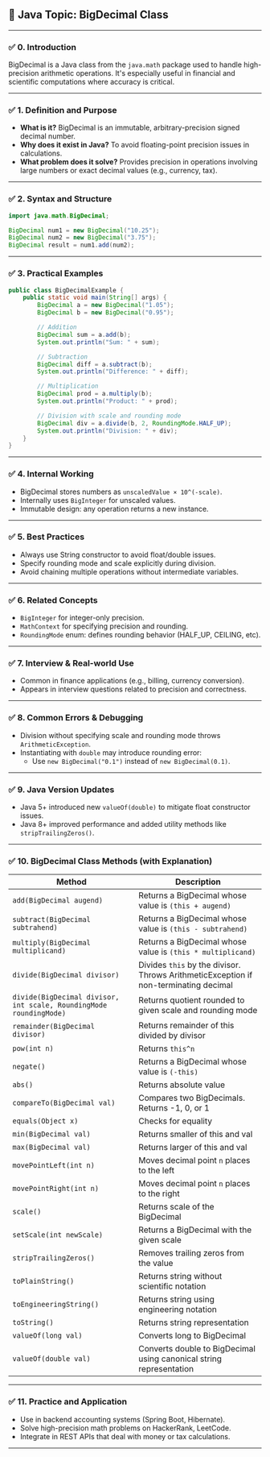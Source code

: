 ## 📘 Java Topic: BigDecimal Class

---

### ✅ 0. Introduction

BigDecimal is a Java class from the `java.math` package used to handle high-precision arithmetic operations. It's especially useful in financial and scientific computations where accuracy is critical.

---

### ✅ 1. Definition and Purpose

- **What is it?** BigDecimal is an immutable, arbitrary-precision signed decimal number.
- **Why does it exist in Java?** To avoid floating-point precision issues in calculations.
- **What problem does it solve?** Provides precision in operations involving large numbers or exact decimal values (e.g., currency, tax).

---

### ✅ 2. Syntax and Structure

```java
import java.math.BigDecimal;

BigDecimal num1 = new BigDecimal("10.25");
BigDecimal num2 = new BigDecimal("3.75");
BigDecimal result = num1.add(num2);
```

---

### ✅ 3. Practical Examples

```java
public class BigDecimalExample {
    public static void main(String[] args) {
        BigDecimal a = new BigDecimal("1.05");
        BigDecimal b = new BigDecimal("0.95");

        // Addition
        BigDecimal sum = a.add(b);
        System.out.println("Sum: " + sum);

        // Subtraction
        BigDecimal diff = a.subtract(b);
        System.out.println("Difference: " + diff);

        // Multiplication
        BigDecimal prod = a.multiply(b);
        System.out.println("Product: " + prod);

        // Division with scale and rounding mode
        BigDecimal div = a.divide(b, 2, RoundingMode.HALF_UP);
        System.out.println("Division: " + div);
    }
}
```

---

### ✅ 4. Internal Working

- BigDecimal stores numbers as `unscaledValue × 10^(-scale)`.
- Internally uses `BigInteger` for unscaled values.
- Immutable design: any operation returns a new instance.

---

### ✅ 5. Best Practices

- Always use String constructor to avoid float/double issues.
- Specify rounding mode and scale explicitly during division.
- Avoid chaining multiple operations without intermediate variables.

---

### ✅ 6. Related Concepts

- `BigInteger` for integer-only precision.
- `MathContext` for specifying precision and rounding.
- `RoundingMode` enum: defines rounding behavior (HALF\_UP, CEILING, etc).

---

### ✅ 7. Interview & Real-world Use

- Common in finance applications (e.g., billing, currency conversion).
- Appears in interview questions related to precision and correctness.

---

### ✅ 8. Common Errors & Debugging

- Division without specifying scale and rounding mode throws `ArithmeticException`.
- Instantiating with `double` may introduce rounding error:
  - Use `new BigDecimal("0.1")` instead of `new BigDecimal(0.1)`.

---

### ✅ 9. Java Version Updates

- Java 5+ introduced new `valueOf(double)` to mitigate float constructor issues.
- Java 8+ improved performance and added utility methods like `stripTrailingZeros()`.

---

### ✅ 10. BigDecimal Class Methods (with Explanation)

| Method                                                             | Description                                                                          |
| ------------------------------------------------------------------ | ------------------------------------------------------------------------------------ |
| `add(BigDecimal augend)`                                           | Returns a BigDecimal whose value is `(this + augend)`                                |
| `subtract(BigDecimal subtrahend)`                                  | Returns a BigDecimal whose value is `(this - subtrahend)`                            |
| `multiply(BigDecimal multiplicand)`                                | Returns a BigDecimal whose value is `(this * multiplicand)`                          |
| `divide(BigDecimal divisor)`                                       | Divides `this` by the divisor. Throws ArithmeticException if non-terminating decimal |
| `divide(BigDecimal divisor, int scale, RoundingMode roundingMode)` | Returns quotient rounded to given scale and rounding mode                            |
| `remainder(BigDecimal divisor)`                                    | Returns remainder of this divided by divisor                                         |
| `pow(int n)`                                                       | Returns `this^n`                                                                     |
| `negate()`                                                         | Returns a BigDecimal whose value is `(-this)`                                        |
| `abs()`                                                            | Returns absolute value                                                               |
| `compareTo(BigDecimal val)`                                        | Compares two BigDecimals. Returns -1, 0, or 1                                        |
| `equals(Object x)`                                                 | Checks for equality                                                                  |
| `min(BigDecimal val)`                                              | Returns smaller of this and val                                                      |
| `max(BigDecimal val)`                                              | Returns larger of this and val                                                       |
| `movePointLeft(int n)`                                             | Moves decimal point `n` places to the left                                           |
| `movePointRight(int n)`                                            | Moves decimal point `n` places to the right                                          |
| `scale()`                                                          | Returns scale of the BigDecimal                                                      |
| `setScale(int newScale)`                                           | Returns a BigDecimal with the given scale                                            |
| `stripTrailingZeros()`                                             | Removes trailing zeros from the value                                                |
| `toPlainString()`                                                  | Returns string without scientific notation                                           |
| `toEngineeringString()`                                            | Returns string using engineering notation                                            |
| `toString()`                                                       | Returns string representation                                                        |
| `valueOf(long val)`                                                | Converts long to BigDecimal                                                          |
| `valueOf(double val)`                                              | Converts double to BigDecimal using canonical string representation                  |

---

### ✅ 11. Practice and Application

- Use in backend accounting systems (Spring Boot, Hibernate).
- Solve high-precision math problems on HackerRank, LeetCode.
- Integrate in REST APIs that deal with money or tax calculations.

---

